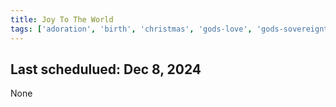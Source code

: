 ```yaml
---
title: Joy To The World
tags: ['adoration', 'birth', 'christmas', 'gods-love', 'gods-sovereignty', 'joy', 'proclamation']
---
```


## Last schedulued: Dec 8, 2024          

None
